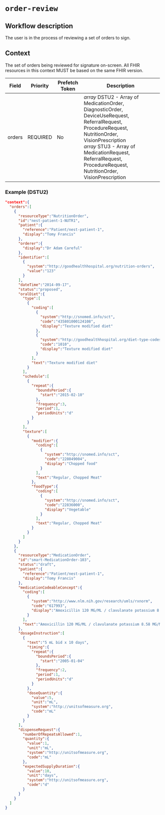 # `order-review`

## Workflow description

The user is in the process of reviewing a set of orders to sign.

## Context

The set of orders being reviewed for signature on-screen. All FHIR resources in this context MUST be based on the same FHIR version.

Field | Priority | Prefetch Token | Description
----- | -------- | ---- | ----
orders | REQUIRED | No | *array* DSTU2 - Array of MedicationOrder, DiagnosticOrder, DeviceUseRequest, ReferralRequest, ProcedureRequest, NutritionOrder, VisionPrescription <br/> *array* STU3 - Array of MedicationRequest, ReferralRequest, ProcedureRequest, NutritionOrder, VisionPrescription

### Example (DSTU2)

```json
"context":{
  "orders":[  
    {  
      "resourceType":"NutritionOrder",
      "id":"nest-patient-1-NUTR1",
      "patient":{  
        "reference":"Patient/nest-patient-1",
        "display":"Tomy Francis"
      },
      "orderer":{  
        "display":"Dr Adam Careful"
      },
      "identifier":[  
        {  
          "system":"http://goodhealthhospital.org/nutrition-orders",
          "value":"123"
        }
      ],
      "dateTime":"2014-09-17",
      "status":"proposed",
      "oralDiet":{  
        "type":[  
          {  
            "coding":[  
              {  
                "system":"http://snomed.info/sct",
                "code":"435801000124108",
                "display":"Texture modified diet"
              },
              {  
                "system":"http://goodhealthhospital.org/diet-type-codes",
                "code":"1010",
                "display":"Texture modified diet"
              }
            ],
            "text":"Texture modified diet"
          }
        ],
        "schedule":[  
          {  
            "repeat":{  
              "boundsPeriod":{  
                "start":"2015-02-10"
              },
              "frequency":3,
              "period":1,
              "periodUnits":"d"
            }
          }
        ],
        "texture":[  
          {  
            "modifier":{  
              "coding":[  
                {  
                  "system":"http://snomed.info/sct",
                  "code":"228049004",
                  "display":"Chopped food"
                }
              ],
              "text":"Regular, Chopped Meat"
            },
            "foodType":{  
              "coding":[  
                {  
                  "system":"http://snomed.info/sct",
                  "code":"22836000",
                  "display":"Vegetable"
                }
              ],
              "text":"Regular, Chopped Meat"
            }
          }
        ]
      }
    },
    {  
      "resourceType":"MedicationOrder",
      "id":"smart-MedicationOrder-103",
      "status":"draft",
      "patient":{  
        "reference":"Patient/nest-patient-1",
        "display":"Tomy Francis"
      },
      "medicationCodeableConcept":{  
        "coding":[  
          {  
            "system":"http://www.nlm.nih.gov/research/umls/rxnorm",
            "code":"617993",
            "display":"Amoxicillin 120 MG/ML / clavulanate potassium 8.58 MG/ML Oral Suspension"
          }
        ],
        "text":"Amoxicillin 120 MG/ML / clavulanate potassium 8.58 MG/ML Oral Suspension"
      },
      "dosageInstruction":[  
        {  
          "text":"5 mL bid x 10 days",
          "timing":{  
            "repeat":{  
              "boundsPeriod":{  
                "start":"2005-01-04"
              },
              "frequency":2,
              "period":1,
              "periodUnits":"d"
            }
          },
          "doseQuantity":{  
            "value":5,
            "unit":"mL",
            "system":"http://unitsofmeasure.org",
            "code":"mL"
          }
        }
      ],
      "dispenseRequest":{  
        "numberOfRepeatsAllowed":1,
        "quantity":{  
          "value":1,
          "unit":"mL",
          "system":"http://unitsofmeasure.org",
          "code":"mL"
        },
        "expectedSupplyDuration":{  
          "value":10,
          "unit":"days",
          "system":"http://unitsofmeasure.org",
          "code":"d"
        }
      }
    }
  ]
}
```